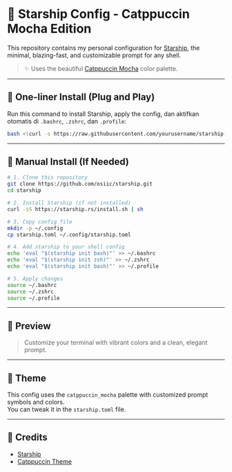 # 🌟 Starship Config - Catppuccin Mocha Edition

This repository contains my personal configuration for [Starship](https://starship.rs), the minimal, blazing-fast, and customizable prompt for any shell.

> ✨ Uses the beautiful [Catppuccin Mocha](https://github.com/catppuccin/starship) color palette.

---

## 🚀 One-liner Install (Plug and Play)

Run this command to install Starship, apply the config, dan aktifkan otomatis di `.bashrc`, `.zshrc`, dan `.profile`:

```bash
bash <(curl -s https://raw.githubusercontent.com/yourusername/starship-config/main/install.sh)
```

---

## 🧰 Manual Install (If Needed)

```bash
# 1. Clone this repository
git clone https://github.com/osiic/starship.git
cd starship

# 2. Install Starship (if not installed)
curl -sS https://starship.rs/install.sh | sh

# 3. Copy config file
mkdir -p ~/.config
cp starship.toml ~/.config/starship.toml

# 4. Add starship to your shell config
echo 'eval "$(starship init bash)"' >> ~/.bashrc
echo 'eval "$(starship init zsh)"' >> ~/.zshrc
echo 'eval "$(starship init bash)"' >> ~/.profile

# 5. Apply changes
source ~/.bashrc
source ~/.zshrc
source ~/.profile
```

---

## 📸 Preview

> Customize your terminal with vibrant colors and a clean, elegant prompt.


---

## 🎨 Theme

This config uses the `catppuccin_mocha` palette with customized prompt symbols and colors.  
You can tweak it in the `starship.toml` file.

---

## 📎 Credits

- [Starship](https://starship.rs)
- [Catppuccin Theme](https://github.com/catppuccin/starship)
